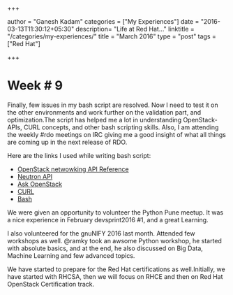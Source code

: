 +++

author = "Ganesh Kadam"
categories = ["My Experiences"]
date = "2016-03-13T11:30:12+05:30"
description= "Life at Red Hat..."
linktitle = "/categories/my-experiences/"
title = "March 2016"
type = "post"
tags = ["Red Hat"]

+++

Week \# 9
=========

Finally, few issues in my bash script are resolved. Now I need to test it on the other environments and work further on the validation part, and optimization.The script has helped me a lot in understanding OpenStack-APIs, CURL concepts, and other bash scripting skills. Also, I am attending the weekly \#rdo meetings on IRC giving me a good insight of what all things are coming up in the next release of RDO.

Here are the links I used while writing bash script:

-   [OpenStack netwowking API Reference](http://developer.openstack.org/api-ref-networking-v2-ext.html#addRouterInterface)
-   [Neutron API](https://wiki.openstack.org/wiki/Neutron/APIv2-specification)
-   [Ask OpenStack](https://ask.openstack.org/)
-   [CURL](https://curl.haxx.se/docs/httpscripting.html)
-   [Bash](http://www.tldp.org/LDP/abs/html/)

We were given an opportunity to volunteer the Python Pune meetup. It was a nice experience in February devsprint2016 \#1, and a great Learning.

I also volunteered for the gnuNIFY 2016 last month. Attended few workshops as well. @ramky took an awsome Python workshop, he started with absolute basics, and at the end, he also discussed on Big Data, Machine Learning and few advanced topics.

We have started to prepare for the Red Hat certifications as well.Initially, we have started with RHCSA, then we will focus on RHCE and then on Red Hat OpenStack Certification track.
